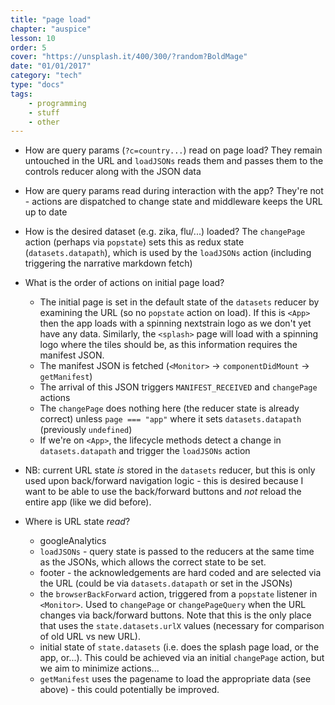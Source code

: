 ```yaml
---
title: "page load"
chapter: "auspice"
lesson: 10
order: 5
cover: "https://unsplash.it/400/300/?random?BoldMage"
date: "01/01/2017"
category: "tech"
type: "docs"
tags:
    - programming
    - stuff
    - other
---
```


* How are query params (`?c=country...`) read on page load?
They remain untouched in the URL and `loadJSONs` reads them and passes them to the controls reducer along with the JSON data


* How are query params read during interaction with the app?
They're not - actions are dispatched to change state and middleware keeps the URL up to date


* How is the desired dataset (e.g. zika, flu/...) loaded?
The `changePage` action (perhaps via `popstate`) sets this as redux state (`datasets.datapath`), which is used by the `loadJSONs` action (including triggering the narrative markdown fetch)


* What is the order of actions on initial page load?
    * The initial page is set in the default state of the `datasets` reducer by examining the URL (so no `popstate` action on load). If this is `<App>` then the app loads with a spinning nextstrain logo as we don't yet have any data. Similarly, the `<splash>` page will load with a spinning logo where the tiles should be, as this information requires the manifest JSON.
    * The manifest JSON is fetched (`<Monitor>` -> `componentDidMount` -> `getManifest`)
    * The arrival of this JSON triggers `MANIFEST_RECEIVED` and `changePage` actions
    * The `changePage` does nothing here (the reducer state is already correct) unless `page === "app"` where it sets `datasets.datapath` (previously `undefined`)
    * If we're on `<App>`, the lifecycle methods detect a change in `datasets.datapath` and trigger the `loadJSONs` action

* NB: current URL state _is_ stored in the `datasets` reducer, but this is only used upon back/forward navigation logic - this is desired because I want to be able to use the back/forward buttons and _not_ reload the entire app (like we did before).

* Where is URL state _read_?
    * googleAnalytics
    * `loadJSONs` - query state is passed to the reducers at the same time as the JSONs, which allows the correct state to be set.
    * footer - the acknowledgements are hard coded and are selected via the URL (could be via `datasets.datapath` or set in the JSONs)
    * the `browserBackForward` action, triggered from a `popstate` listener in `<Monitor>`. Used to `changePage` or `changePageQuery` when the URL changes via back/forward buttons. Note that this is the only place that uses the `state.datasets.urlX` values (necessary for comparison of old URL vs new URL).
    * initial state of `state.datasets` (i.e. does the splash page load, or the app, or...). This could be achieved via an initial `changePage` action, but we aim to minimize actions...
    * `getManifest` uses the pagename to load the appropriate data (see above) - this could potentially be improved.
